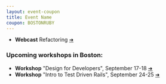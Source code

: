 ```yaml
---
layout: event-coupon
title: Event Name
coupon: BOSTONRUBY
---
```


- **Webcast** Refactoring [➜ ](https://learn.thoughtbot.com/products/6-humans-present-refactoring)

### Upcoming workshops in Boston:

- **Workshop** "Design for Developers", September 17-18 [➜ ](https://learn.thoughtbot.com/courses/2-design-for-developers)
- **Workshop** "Intro to Test Driven Rails", September 24-25 [➜ ](https://learn.thoughtbot.com/courses/1-intro-to-test-driven-rails)
